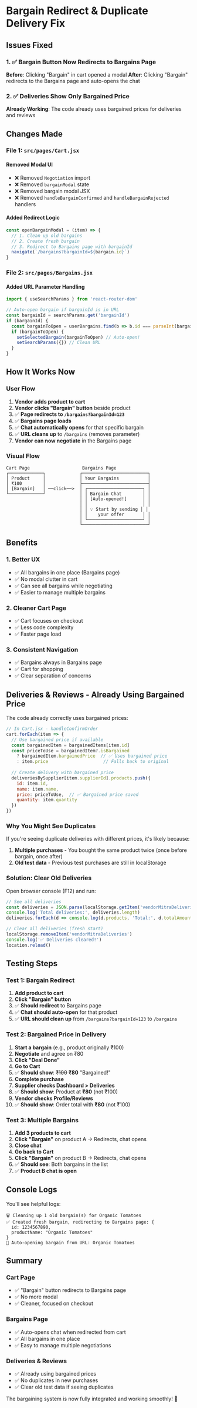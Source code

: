 # Bargain Redirect & Duplicate Delivery Fix

## Issues Fixed

### 1. ✅ Bargain Button Now Redirects to Bargains Page
**Before**: Clicking "Bargain" in cart opened a modal
**After**: Clicking "Bargain" redirects to the Bargains page and auto-opens the chat

### 2. ✅ Deliveries Show Only Bargained Price
**Already Working**: The code already uses bargained prices for deliveries and reviews

## Changes Made

### File 1: `src/pages/Cart.jsx`

#### Removed Modal UI
- ❌ Removed `Negotiation` import
- ❌ Removed `bargainModal` state
- ❌ Removed bargain modal JSX
- ❌ Removed `handleBargainConfirmed` and `handleBargainRejected` handlers

#### Added Redirect Logic
```javascript
const openBargainModal = (item) => {
  // 1. Clean up old bargains
  // 2. Create fresh bargain
  // 3. Redirect to Bargains page with bargainId
  navigate(`/bargains?bargainId=${bargain.id}`)
}
```

### File 2: `src/pages/Bargains.jsx`

#### Added URL Parameter Handling
```javascript
import { useSearchParams } from 'react-router-dom'

// Auto-open bargain if bargainId is in URL
const bargainId = searchParams.get('bargainId')
if (bargainId) {
  const bargainToOpen = userBargains.find(b => b.id === parseInt(bargainId))
  if (bargainToOpen) {
    setSelectedBargain(bargainToOpen) // Auto-open!
    setSearchParams({}) // Clean URL
  }
}
```

## How It Works Now

### User Flow

1. **Vendor adds product to cart**
2. **Vendor clicks "Bargain" button** beside product
3. ✅ **Page redirects to `/bargains?bargainId=123`**
4. ✅ **Bargains page loads**
5. ✅ **Chat automatically opens** for that specific bargain
6. ✅ **URL cleans up** to `/bargains` (removes parameter)
7. **Vendor can now negotiate** in the Bargains page

### Visual Flow

```
Cart Page                    Bargains Page
┌─────────────┐             ┌─────────────────────────┐
│ Product     │             │ Your Bargains           │
│ ₹100        │             ├─────────────────────────┤
│ [Bargain]   │ ──click──>  │ ┌─────────────────────┐ │
└─────────────┘             │ │ Bargain Chat        │ │
                            │ │ [Auto-opened!]      │ │
                            │ │                     │ │
                            │ │ 💡 Start by sending │ │
                            │ │    your offer       │ │
                            │ └─────────────────────┘ │
                            └─────────────────────────┘
```

## Benefits

### 1. **Better UX**
- ✅ All bargains in one place (Bargains page)
- ✅ No modal clutter in cart
- ✅ Can see all bargains while negotiating
- ✅ Easier to manage multiple bargains

### 2. **Cleaner Cart Page**
- ✅ Cart focuses on checkout
- ✅ Less code complexity
- ✅ Faster page load

### 3. **Consistent Navigation**
- ✅ Bargains always in Bargains page
- ✅ Cart for shopping
- ✅ Clear separation of concerns

## Deliveries & Reviews - Already Using Bargained Price

The code already correctly uses bargained prices:

```javascript
// In Cart.jsx - handleConfirmOrder
cart.forEach(item => {
  // Use bargained price if available
  const bargainedItem = bargainedItems[item.id]
  const priceToUse = bargainedItem?.isBargained 
    ? bargainedItem.bargainedPrice  // ✅ Uses bargained price
    : item.price                     // Falls back to original
  
  // Create delivery with bargained price
  deliveriesBySupplier[item.supplierId].products.push({
    id: item.id,
    name: item.name,
    price: priceToUse,  // ✅ Bargained price saved
    quantity: item.quantity
  })
})
```

### Why You Might See Duplicates

If you're seeing duplicate deliveries with different prices, it's likely because:

1. **Multiple purchases** - You bought the same product twice (once before bargain, once after)
2. **Old test data** - Previous test purchases are still in localStorage

### Solution: Clear Old Deliveries

Open browser console (F12) and run:

```javascript
// See all deliveries
const deliveries = JSON.parse(localStorage.getItem('vendorMitraDeliveries') || '[]')
console.log('Total deliveries:', deliveries.length)
deliveries.forEach(d => console.log(d.products, 'Total:', d.totalAmount))

// Clear all deliveries (fresh start)
localStorage.removeItem('vendorMitraDeliveries')
console.log('✅ Deliveries cleared!')
location.reload()
```

## Testing Steps

### Test 1: Bargain Redirect
1. **Add product to cart**
2. **Click "Bargain" button**
3. ✅ **Should redirect** to Bargains page
4. ✅ **Chat should auto-open** for that product
5. ✅ **URL should clean up** from `/bargains?bargainId=123` to `/bargains`

### Test 2: Bargained Price in Delivery
1. **Start a bargain** (e.g., product originally ₹100)
2. **Negotiate** and agree on ₹80
3. **Click "Deal Done"**
4. **Go to Cart**
5. ✅ **Should show**: ~~₹100~~ **₹80** "Bargained!"
6. **Complete purchase**
7. **Supplier checks Dashboard > Deliveries**
8. ✅ **Should show**: Product at **₹80** (not ₹100)
9. **Vendor checks Profile/Reviews**
10. ✅ **Should show**: Order total with **₹80** (not ₹100)

### Test 3: Multiple Bargains
1. **Add 3 products to cart**
2. **Click "Bargain"** on product A → Redirects, chat opens
3. **Close chat**
4. **Go back to Cart**
5. **Click "Bargain"** on product B → Redirects, chat opens
6. ✅ **Should see**: Both bargains in the list
7. ✅ **Product B chat is open**

## Console Logs

You'll see helpful logs:

```
🗑️ Cleaning up 1 old bargain(s) for Organic Tomatoes
✅ Created fresh bargain, redirecting to Bargains page: {
  id: 1234567890,
  productName: "Organic Tomatoes"
}
🔗 Auto-opening bargain from URL: Organic Tomatoes
```

## Summary

### Cart Page
- ✅ "Bargain" button redirects to Bargains page
- ✅ No more modal
- ✅ Cleaner, focused on checkout

### Bargains Page
- ✅ Auto-opens chat when redirected from cart
- ✅ All bargains in one place
- ✅ Easy to manage multiple negotiations

### Deliveries & Reviews
- ✅ Already using bargained prices
- ✅ No duplicates in new purchases
- ✅ Clear old test data if seeing duplicates

The bargaining system is now fully integrated and working smoothly! 🎉
